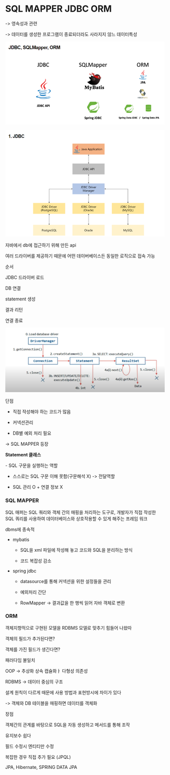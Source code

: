 # SQL MAPPER JDBC ORM

-> 영속성과 관련

-> 데이터를 생성한 프로그램이 종료되더라도 사라지지 않느 데이터특성

![](jdbc%20sql%20mapper%20orm_assets/2024-07-15-16-00-18-image.png)

![](jdbc%20sql%20mapper%20orm_assets/2024-07-15-16-00-28-image.png)

자바에서 db에 접근하기 위해 만든 api

여러 드라이버를 제공하기 때문에 어떤 데이버베이스든 동일한 로직으로 접속 가능

순서

JDBC 드라이버 로드

DB 연결

statement 생성

결과 리턴

연결 종료

![](jdbc%20sql%20mapper%20orm_assets/2024-07-15-16-02-50-image.png)

단점

- 직접 작성해야 하는 코드가 많음

- 커넥션관리

- DB별 예외 처리 필요

-> SQL MAPPER 등장

**Statement 클래스**

- SQL 구문을 실행하는 역할

- 스스로는 SQL 구문 이해 못함(구문해석 X) -> 전달역할

- SQL 관리 O + 연결 정보 X

### SQL MAPPER

SQL 매퍼는 SQL 쿼리와 객체 간의 매핑을 처리하는 도구로, 개발자가 직접 작성한 SQL 쿼리를 사용하여 데이터베이스와 상호작용할 수 있게 해주는 프레임 워크

dbms에 종속적

- mybatis
  
  - SQL을 xml 파일에 작성해 놓고 코드와 SQL을 분리하는 방식
  
  - 코드 복잡성 감소

- spring jdbc
  
  - datasource를 통해 커넥션을 위한 설정들을 관리
  
  - 예외처리 간단
  
  - RowMapper -> 결과값을 한 행씩 읽어 자바 객체로 변환



### ORM

객체지향적으로 구현된 모델을 RDBMS 모델로 맞추기 힘들어 나왔따

객체의 필드가 추가된다면?

객체를 가진 필드가 생긴다면?



패러다임 불일치

OOP -> 추상화 상속 캡슐화ㅏ 다형성 의존성

RDBMS -> 데이터 중심의 구조

설계 원칙이 다르게 때문에 사용 방법과 표현방시에 차이가 있다

-> 객체와 DB 테이블을 매핑하면 데이터를 객체화 



장점

객체간의 관계를 바탕으로 SQL을 자동 생성하고 메서드를 통해 조작

유지보수 쉽다

필드 수정시 엔티티만 수정

복잡한 경우 직접 추가 필요 (JPQL)

JPA, Hibernate, SPRING DATA JPA


